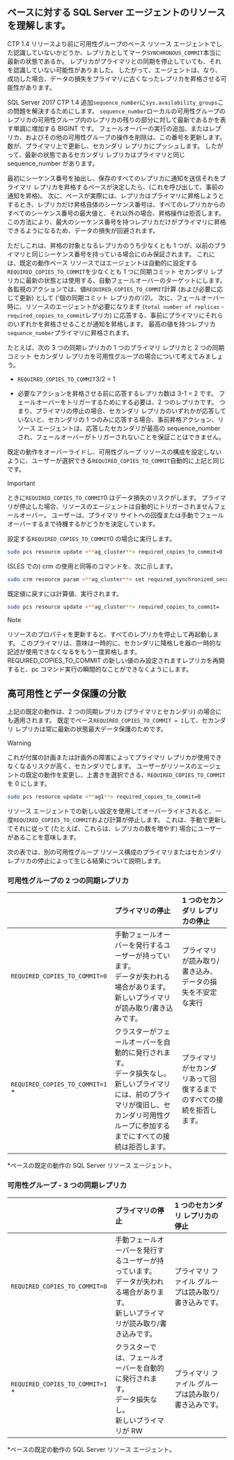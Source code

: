 ## <a name="pacemakerNotify"></a>ペースに対する SQL Server エージェントのリソースを理解します。

CTP 1.4 リリースより前に可用性グループのペース リソース エージェントでした認識していないかどうか、レプリカとしてマーク`SYNCHRONOUS_COMMIT`本当に最新の状態であるか。 レプリカがプライマリとの同期を停止していても、それを認識していない可能性がありました。 したがって、エージェントは、なり、成功した場合、データの損失をプライマリに古くなったレプリカを昇格させる可能性があります。 

SQL Server 2017 CTP 1.4 追加`sequence_number`に`sys.availability_groups`この問題を解決するためにします。 `sequence_number`ローカルの可用性グループのレプリカの可用性グループ内のレプリカの残りの部分に対して最新であるかを表す単調に増加する BIGINT です。 フェールオーバーの実行の追加、またはレプリカ、およびその他の可用性グループの操作を削除は、この番号を更新します。 数が、プライマリ上で更新し、セカンダリ レプリカにプッシュします。 したがって、最新の状態であるセカンダリ レプリカはプライマリと同じ sequence_number があります。 

最初にシーケンス番号を抽出し、保存のすべてのレプリカに通知を送信それをプライマリ レプリカを昇格するペースが決定したら、(これを呼び出して、事前の通知を昇格)。 次に、ペースが実際には、レプリカはプライマリに昇格しようとするとき、レプリカだけ昇格自体のシーケンス番号は、すべてのレプリカからのすべてのシーケンス番号の最大値と、それ以外の場合、昇格操作は拒否します。 この方法により、最大のシーケンス番号を持つレプリカだけがプライマリに昇格できるようになるため、データの損失が回避されます。 

ただしこれは、昇格の対象となるレプリカのうち少なくとも 1 つが、以前のプライマリと同じシーケンス番号を持っている場合にのみ保証されます。 これには、既定の動作ペース リソースではエージェントは自動的に設定する`REQUIRED_COPIES_TO_COMMIT`を少なくとも 1 つに同期コミット セカンダリ レプリカに最新の状態とは使用する、自動フェールオーバーのターゲットにします。 各監視のアクションでは、値`REQUIRED_COPIES_TO_COMMIT`計算 (および必要に応じて更新) として ('個の同期コミット レプリカの'/2)。 次に、フェールオーバー時に、リソースのエージェントが必要になります (`total number of replicas`  -  `required_copies_to_commit`レプリカ) に応答する、事前にプライマリにそれらのいずれかを昇格させることが通知を昇格します。 最高の値を持つレプリカ`sequence_number`プライマリに昇格されます。 

たとえば、次の 3 つの同期レプリカの 1 つのプライマリ レプリカと 2 つの同期コミット セカンダリ レプリカを可用性グループの場合について考えてみましょう。

- `REQUIRED_COPIES_TO_COMMIT`3/2 = 1

- 必要なアクションを昇格させる前に応答するレプリカ数は 3-1 = 2 です。 フェールオーバーをトリガーするためにする必要は、2 つのレプリカです。 つまり、プライマリの停止の場合、セカンダリ レプリカのいずれかが応答していないと、セカンダリの 1 つのみに応答する場合、事前昇格アクション、リソース エージェントは、応答したセカンダリが最高の sequence_number され、フェールオーバーがトリガーされないことを保証ことはできません。

既定の動作をオーバーライドし、可用性グループ リソースの構成を設定しないように、ユーザーが選択できる`REQUIRED_COPIES_TO_COMMIT`自動的に上記と同じです。

>[!IMPORTANT]
>ときに`REQUIRED_COPIES_TO_COMMIT`0 はデータ損失のリスクがします。 プライマリが停止した場合、リソースのエージェントは自動的にトリガーされませんフェールオーバー。 ユーザーは、プライマリ サイトへの回復または手動でフェールオーバーするまで待機するかどうかを決定しています。

設定する`REQUIRED_COPIES_TO_COMMIT`0 の場合に実行します。

```bash
sudo pcs resource update <**ag_cluster**> required_copies_to_commit=0
```

(SLES での) crm の使用と同等のコマンドを、次に示します。

```bash
sudo crm resource param <**ag_cluster**> set required_synchronized_secondaries_to_commit 0
```

既定値に戻すには計算値、実行されます。

```bash
sudo pcs resource update <**ag_cluster**> required_copies_to_commit=
```

>[!NOTE]
>リソースのプロパティを更新すると、すべてのレプリカを停止して再起動します。 このプライマリは、意味は一時的に、セカンダリに降格しを器の一時的な記述が使用できなくなるをもう一度昇格します。 REQUIRED_COPIES_TO_COMMIT の新しい値のみ設定されますレプリカを再開すると、pc コマンド実行の瞬間的なことができなくようにします。

## <a name="balancing-high-availability-and-data-protection"></a>高可用性とデータ保護の分散 

上記の既定の動作は、2 つの同期レプリカ (プライマリとセカンダリ) の場合にも適用されます。 既定でペース`REQUIRED_COPIES_TO_COMMIT = 1`して、セカンダリ レプリカは常に最新の状態最大データ保護のためです。  

>[!WARNING]
>これが付属の計画または計画外の障害によってプライマリ レプリカが使用できなくなるリスクが高く、セカンダリでします。 ユーザーがリソースのエージェントの既定の動作を変更し、上書きを選択できる、`REQUIRED_COPIES_TO_COMMIT`を 0 にします。

```bash
sudo pcs resource update <**ag1**> required_copies_to_commit=0
```

リソース エージェントでの新しい設定を使用してオーバーライドされると、一度`REQUIRED_COPIES_TO_COMMIT`および計算が停止します。 これは、手動で更新してそれに従って (たとえば、これらは、レプリカの数を増やす) 場合にユーザーがあることを意味します。

次の表では、別の可用性グループ リソース構成のプライマリまたはセカンダリ レプリカの停止によって生じる結果について説明します。

### <a name="availability-group---2-sync-replicas"></a>可用性グループの 2 つの同期レプリカ

| |プライマリの停止 |1 つのセカンダリ レプリカの停止
|:---|:--- |:--- |
|`REQUIRED_COPIES_TO_COMMIT=0`|手動フェールオーバーを発行するユーザーが持っています。 <br>データが失われる場合があります。<br> 新しいプライマリが読み取り/書き込みです。 |プライマリが読み取り/書き込み、データの損失を不安定な実行
|`REQUIRED_COPIES_TO_COMMIT=1` * |クラスターがフェールオーバーを自動的に発行されます。 <br>データ損失なし。 <br> 新しいプライマリには、前のプライマリが復旧し、セカンダリ可用性グループに参加するまでにすべての接続は拒否します。 |プライマリがセカンダリあって回復するまでのすべての接続を拒否します。

\*ペースの既定の動作の SQL Server リソース エージェント。

### <a name="availability-group---3-sync-replicas"></a>可用性グループ - 3 つの同期レプリカ

| |プライマリの停止 |1 つのセカンダリ レプリカの停止
|:---|:--- |:--- |
|`REQUIRED_COPIES_TO_COMMIT=0`|手動フェールオーバーを発行するユーザーが持っています。 <br>データが失われる場合があります。 <br>新しいプライマリが読み取り/書き込みです。 |プライマリ ファイル グループは読み取り/書き込みです。
|`REQUIRED_COPIES_TO_COMMIT=1` * |クラスターでは、フェールオーバーを自動的に発行されます。 <br>データ損失なし。 <br>新しいプライマリが RW |プライマリ ファイル グループは読み取り/書き込みです。 

\*ペースの既定の動作の SQL Server リソース エージェント。